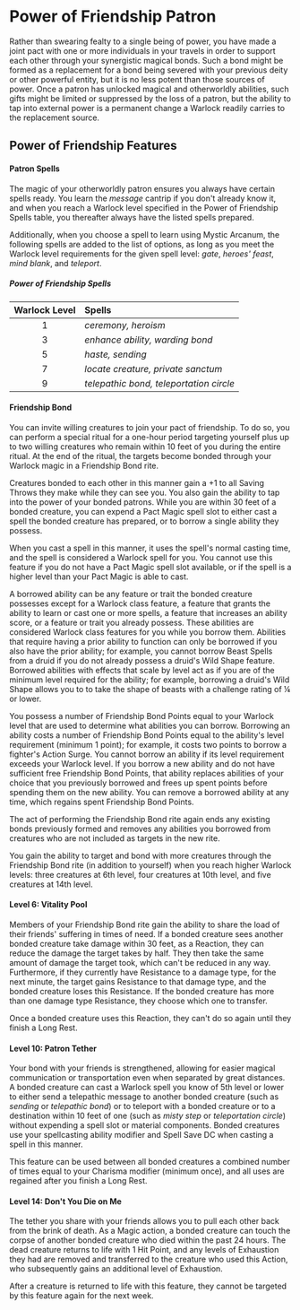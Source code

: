 # Power of Friendship Patron

Rather than swearing fealty to a single being of power, you have made a joint pact with one or more individuals in your travels in order to support each other through your synergistic magical bonds. Such a bond might be formed as a replacement for a bond being severed with your previous deity or other powerful entity, but it is no less potent than those sources of power. Once a patron has unlocked magical and otherworldly abilities, such gifts might be limited or suppressed by the loss of a patron, but the ability to tap into external power is a permanent change a Warlock readily carries to the replacement source.

## Power of Friendship Features

#### Patron Spells

The magic of your otherworldly patron ensures you always have certain spells ready. You learn the _message_ cantrip if you don't already know it, and when you reach a Warlock level specified in the Power of Friendship Spells table, you thereafter always have the listed spells prepared.

Additionally, when you choose a spell to learn using Mystic Arcanum, the following spells are added to the list of options, as long as you meet the Warlock level requirements for the given spell level: _gate_, _heroes' feast_, _mind blank_, and _teleport_.

##### Power of Friendship Spells

| Warlock Level | Spells |
|:-:|:-|
| 1 | _ceremony, heroism_ |
| 3 | _enhance ability, warding bond_ |
| 5 | _haste, sending_ |
| 7 | _locate creature, private sanctum_ |
| 9 | _telepathic bond, teleportation circle_ |

#### Friendship Bond

You can invite willing creatures to join your pact of friendship. To do so, you can perform a special ritual for a one-hour period targeting yourself plus up to two willing creatures who remain within 10 feet of you during the entire ritual. At the end of the ritual, the targets become bonded through your Warlock magic in a Friendship Bond rite.

Creatures bonded to each other in this manner gain a +1 to all Saving Throws they make while they can see you. You also gain the ability to tap into the power of your bonded patrons. While you are within 30 feet of a bonded creature, you can expend a Pact Magic spell slot to either cast a spell the bonded creature has prepared, or to borrow a single ability they possess.

When you cast a spell in this manner, it uses the spell's normal casting time, and the spell is considered a Warlock spell for you. You cannot use this feature if you do not have a Pact Magic spell slot available, or if the spell is a higher level than your Pact Magic is able to cast.

A borrowed ability can be any feature or trait the bonded creature possesses except for a Warlock class feature, a feature that grants the ability to learn or cast one or more spells, a feature that increases an ability score, or a feature or trait you already possess. These abilities are considered Warlock class features for you while you borrow them. Abilities that require having a prior ability to function can only be borrowed if you also have the prior ability; for example, you cannot borrow Beast Spells from a druid if you do not already possess a druid's Wild Shape feature. Borrowed abilities with effects that scale by level act as if you are of the minimum level required for the ability; for example, borrowing a druid's Wild Shape allows you to to take the shape of beasts with a challenge rating of ¼ or lower.

You possess a number of Friendship Bond Points equal to your Warlock level that are used to determine what abilities you can borrow. Borrowing an ability costs a number of Friendship Bond Points equal to the ability's level requirement (minimum 1 point); for example, it costs two points to borrow a fighter's Action Surge. You cannot borrow an ability if its level requirement exceeds your Warlock level. If you borrow a new ability and do not have sufficient free Friendship Bond Points, that ability replaces abilities of your choice that you previously borrowed and frees up spent points before spending them on the new ability. You can remove a borrowed ability at any time, which regains spent Friendship Bond Points.

The act of performing the Friendship Bond rite again ends any existing bonds previously formed and removes any abilities you borrowed from creatures who are not included as targets in the new rite.

You gain the ability to target and bond with more creatures through the Friendship Bond rite (in addition to yourself) when you reach higher Warlock levels: three creatures at 6th level, four creatures at 10th level, and five creatures at 14th level.

#### Level 6: Vitality Pool

Members of your Friendship Bond rite gain the ability to share the load of their friends' suffering in times of need. If a bonded creature sees another bonded creature take damage within 30 feet, as a Reaction, they can reduce the damage the target takes by half. They then take the same amount of damage the target took, which can't be reduced in any way. Furthermore, if they currently have Resistance to a damage type, for the next minute, the target gains Resistance to that damage type, and the bonded creature loses this Resistance. If the bonded creature has more than one damage type Resistance, they choose which one to transfer.

Once a bonded creature uses this Reaction, they can't do so again until they finish a Long Rest.

#### Level 10: Patron Tether

Your bond with your friends is strengthened, allowing for easier magical communication or transportation even when separated by great distances. A bonded creature can cast a Warlock spell you know of 5th level or lower to either send a telepathic message to another bonded creature (such as _sending_ or _telepathic bond_) or to teleport with a bonded creature or to a destination within 10 feet of one (such as _misty step_ or _teleportation circle_) without expending a spell slot or material components. Bonded creatures use your spellcasting ability modifier and Spell Save DC when casting a spell in this manner.

This feature can be used between all bonded creatures a combined number of times equal to your Charisma modifier (minimum once), and all uses are regained after you finish a Long Rest.

#### Level 14: Don't You Die on Me

The tether you share with your friends allows you to pull each other back from the brink of death. As a Magic action, a bonded creature can touch the corpse of another bonded creature who died within the past 24 hours. The dead creature returns to life with 1 Hit Point, and any levels of Exhaustion they had are removed and transferred to the creature who used this Action, who subsequently gains an additional level of Exhaustion.

After a creature is returned to life with this feature, they cannot be targeted by this feature again for the next week.
